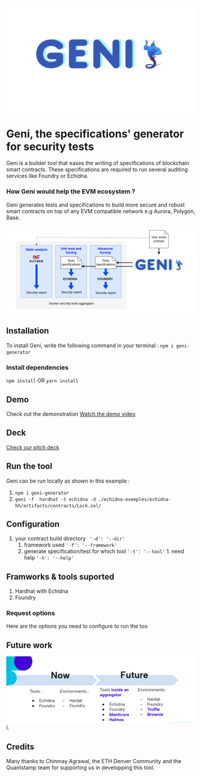 ![Alt text](images/GENI_logo.png)


# Geni, the specifications' generator for security tests

Geni is a builder tool that eases the writing of specifications of blockchain smart contracts. These specifications are required to run several auditing services like Foundry or Echidna.

### How Geni would help the EVM ecosystem ? 
Geni generates tests and specifications to build more secure and robust smart contracts on top of any EVM compatible network e.g Aurora, Polygon, Base. 

![Alt text](images/GENI_workflow.png)


## Installation
To install Geni, write the following command in your terminal :
`npm i geni-generator`
### Install dependencies

`npm install` OR
`yarn install`

## Demo
Check out the demonstration 
[Watch the demo video](https://youtu.be/kG54qS-K494)
## Deck
[Check our pitch deck](https://docs.google.com/presentation/d/1yQO7OXldsKcUtCneC81B-d56zAjtq0304gge5fb0WKg/edit?usp=sharing)
## Run the tool
Geni can be run locally as shown in this example :
1. `npm i geni-generator`
2. `geni -f  hardhat -t echidna -d ./echidna-exemples/echidna-hh/artifacts/contracts/Lock.sol/`
   
## Configuration
1. your contract build directory ` '-d': '--dir'` 
   1. framework used         `'-f': '--framework'`
     1. generate specification/test for which tool       `'-t': '--tool'`
       1. need help     `'-h': '--help'` 
## Framworks & tools suported
1. Hardhat with Echidna 
2. Foundry
### Request options
Here are the options you need to configure to run the too
## Future work
   ![Alt text](images/roadmap.png)
l.


## Credits
Many thanks to Chinmay Agrawal, the ETH Denver Community and the Quantstamp team for supporting us in developping this tool.
